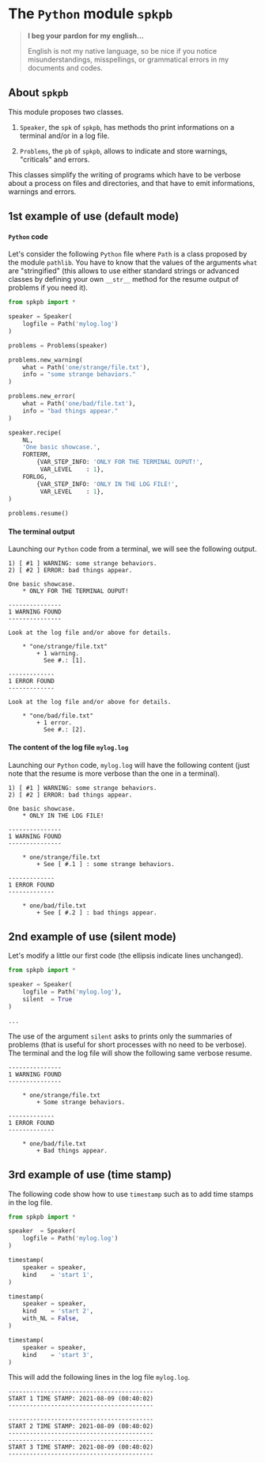 The `Python` module `spkpb`
===========================


> **I beg your pardon for my english...**
>
> English is not my native language, so be nice if you notice misunderstandings, misspellings, or grammatical errors in my documents and codes.


About `spkpb`
-------------

This module proposes two classes.

  1. `Speaker`, the `spk` of `spkpb`, has methods tho print informations on a terminal and/or in a log file.
  
  1. `Problems`, the `pb` of `spkpb`, allows to indicate and store warnings, "criticals" and errors.


This classes simplify the writing of programs which have to be verbose about a process on files and directories, and that have to emit informations, warnings and errors.


1st example of use (default mode)
---------------------------------

#### `Python` code

Let's consider the following `Python` file where `Path` is a class proposed by the module `pathlib`. You have to know that the values of the arguments ``what`` are "stringified" (this allows to use either standard strings or advanced classes by defining your own ``__str__`` method for the resume output of problems if you need it).

```python
from spkpb import *

speaker = Speaker(
    logfile = Path('mylog.log')
)

problems = Problems(speaker)

problems.new_warning(
    what = Path('one/strange/file.txt'),
    info = "some strange behaviors."
)

problems.new_error(
    what = Path('one/bad/file.txt'),
    info = "bad things appear."
)

speaker.recipe(
    NL,
    'One basic showcase.',
    FORTERM,
        {VAR_STEP_INFO: 'ONLY FOR THE TERMINAL OUPUT!',
         VAR_LEVEL    : 1},
    FORLOG,
        {VAR_STEP_INFO: 'ONLY IN THE LOG FILE!',
         VAR_LEVEL    : 1},
)
    
problems.resume()
```

#### The terminal output

Launching our `Python` code from a terminal, we will see the following output.

```
1) [ #1 ] WARNING: some strange behaviors.
2) [ #2 ] ERROR: bad things appear.

One basic showcase.
    * ONLY FOR THE TERMINAL OUPUT!

---------------
1 WARNING FOUND
---------------

Look at the log file and/or above for details.

    * "one/strange/file.txt"
        + 1 warning.
          See #.: [1].

-------------
1 ERROR FOUND
-------------

Look at the log file and/or above for details.

    * "one/bad/file.txt"
        + 1 error.
          See #.: [2].
```


#### The content of the log file `mylog.log`

Launching our `Python` code, `mylog.log` will have the following content (just note that the resume is more verbose than the one in a terminal).


```
1) [ #1 ] WARNING: some strange behaviors.
2) [ #2 ] ERROR: bad things appear.

One basic showcase.
    * ONLY IN THE LOG FILE!

---------------
1 WARNING FOUND
---------------

    * one/strange/file.txt
        + See [ #.1 ] : some strange behaviors.

-------------
1 ERROR FOUND
-------------

    * one/bad/file.txt
        + See [ #.2 ] : bad things appear.
```


2nd example of use (silent mode)
--------------------------------

Let's modify a little our first code (the ellipsis indicate lines unchanged).

```python
from spkpb import *

speaker = Speaker(
    logfile = Path('mylog.log'),
    silent  = True
)

...
```

The use of the argument ``silent`` asks to prints only the summaries of problems (that is useful for short processes with no need to be verbose). The terminal and the log file will show the following same verbose resume.

```
---------------
1 WARNING FOUND
---------------

    * one/strange/file.txt
        + Some strange behaviors.

-------------
1 ERROR FOUND
-------------

    * one/bad/file.txt
        + Bad things appear.
```


3rd example of use (time stamp)
-------------------------------

The following code show how to use `timestamp` such as to add time stamps in the log file.

```python
from spkpb import *

speaker  = Speaker(
    logfile = Path('mylog.log')
)

timestamp(
    speaker = speaker,
    kind    = 'start 1',
)

timestamp(
    speaker = speaker,
    kind    = 'start 2',
    with_NL = False,
)

timestamp(
    speaker = speaker,
    kind    = 'start 3',
)
```

This will add the following lines in the log file `mylog.log`.

```
-----------------------------------------
START 1 TIME STAMP: 2021-08-09 (00:40:02)
-----------------------------------------

-----------------------------------------
START 2 TIME STAMP: 2021-08-09 (00:40:02)
-----------------------------------------
-----------------------------------------
START 3 TIME STAMP: 2021-08-09 (00:40:02)
-----------------------------------------
```


<!-- :tutorial-START: -->
<!-- :tutorial-END: -->


<!-- :version-START: -->
<!-- :version-END: -->
